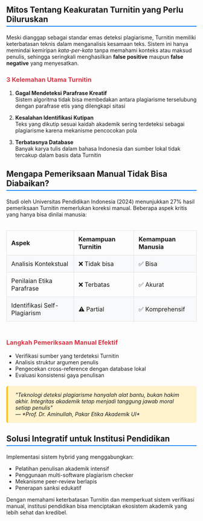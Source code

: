 <style>
/* Styling tambahan untuk tampilan yang lebih menarik */
h2 {
  border-bottom: 2px solid #007bff;
  padding-bottom: 5px;
  margin-bottom: 20px;
}
h3 {
  color: #dc3545;
  margin-top: 25px;
}
table {
  width: 100%;
  border-collapse: collapse;
  margin: 20px 0;
}
table th,
table td {
  padding: 12px;
  border: 1px solid #dee2e6;
  text-align: left;
}
table tr:nth-child(even) {
  background-color: #f8f9fa;
}
.blockquote-custom {
  border-left: 4px solid #ffc107;
  background-color: #fff3cd;
  padding: 15px 20px;
  margin: 20px 0;
  border-radius: 5px;
  font-style: italic;
}
ul.custom-list li {
  margin-bottom: 10px;
}
@media (max-width: 600px) {
  .flex-container {
    flex-wrap: wrap;
  }
  .flex-item {
    flex: 1 1 100%;
    margin-bottom: 15px;
  }
}
</style>

## Mitos Tentang Keakuratan Turnitin yang Perlu Diluruskan

Meski dianggap sebagai standar emas deteksi plagiarisme, Turnitin memiliki keterbatasan teknis dalam menganalisis kesamaan teks. Sistem ini hanya memindai kemiripan *kata-per-kata* tanpa memahami konteks atau maksud penulis, sehingga seringkali menghasilkan **false positive** maupun **false negative** yang menyesatkan.

### 3 Kelemahan Utama Turnitin

1. **Gagal Mendeteksi Parafrase Kreatif**  
   Sistem algoritma tidak bisa membedakan antara plagiarisme terselubung dengan parafrase etis yang dilengkapi sitasi

2. **Kesalahan Identifikasi Kutipan**  
   Teks yang dikutip sesuai kaidah akademik sering terdeteksi sebagai plagiarisme karena mekanisme pencocokan pola

3. **Terbatasnya Database**  
   Banyak karya tulis dalam bahasa Indonesia dan sumber lokal tidak tercakup dalam basis data Turnitin

## Mengapa Pemeriksaan Manual Tidak Bisa Diabaikan?

Studi oleh Universitas Pendidikan Indonesia (2024) menunjukkan 27% hasil pemeriksaan Turnitin memerlukan koreksi manual. Beberapa aspek kritis yang hanya bisa dinilai manusia:

<div style="overflow-x: auto;">
  <table>
    <tr>
      <th>Aspek</th>
      <th>Kemampuan Turnitin</th>
      <th>Kemampuan Manusia</th>
    </tr>
    <tr>
      <td>Analisis Kontekstual</td>
      <td>❌ Tidak bisa</td>
      <td>✅ Bisa</td>
    </tr>
    <tr>
      <td>Penilaian Etika Parafrase</td>
      <td>❌ Terbatas</td>
      <td>✅ Akurat</td>
    </tr>
    <tr>
      <td>Identifikasi Self-Plagiarism</td>
      <td>⚠️ Partial</td>
      <td>✅ Komprehensif</td>
    </tr>
  </table>
</div>

### Langkah Pemeriksaan Manual Efektif

- Verifikasi sumber yang terdeteksi Turnitin  
- Analisis struktur argumen penulis  
- Pengecekan cross-reference dengan database lokal  
- Evaluasi konsistensi gaya penulisan

<div class="blockquote-custom">
  "Teknologi deteksi plagiarisme hanyalah alat bantu, bukan hakim akhir. Integritas akademik tetap menjadi tanggung jawab moral setiap penulis"  
  <br>— *Prof. Dr. Aminullah, Pakar Etika Akademik UI*
</div>

## Solusi Integratif untuk Institusi Pendidikan

Implementasi sistem hybrid yang menggabungkan:
- Pelatihan penulisan akademik intensif
- Penggunaan multi-software plagiarism checker
- Mekanisme peer-review berlapis
- Penerapan sanksi edukatif

Dengan memahami keterbatasan Turnitin dan memperkuat sistem verifikasi manual, institusi pendidikan bisa menciptakan ekosistem akademik yang lebih sehat dan kredibel.
